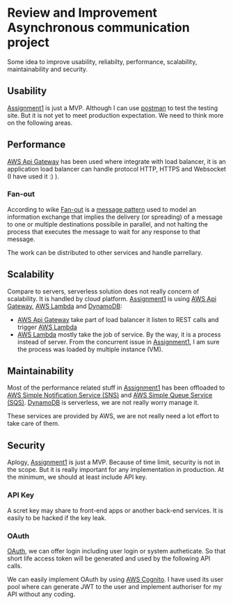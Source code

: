 # Review and Improvement Asynchronous communication project

Some idea to improve usability, reliabilty, performance, scalability, maintainability and security.

## Usability

[Assignment1] is just a MVP. Although I can use [postman](https://www.postman.com/) to test the testing site. But it is not yet to meet production expectation. We need to think more on the following areas.

## Performance

[AWS Api Gateway](https://aws.amazon.com/api-gateway/) has been used where integrate with load balancer, it is an application load balancer can handle protocol HTTP, HTTPS and Websocket (I have used it :) ).

### Fan-out

According to wike [Fan-out](https://en.wikipedia.org/wiki/Fan-out_(software)) is a [message pattern](https://en.wikipedia.org/wiki/Messaging_pattern) used to model an information exchange that implies the delivery (or spreading) of a message to one or multiple destinations possibile in parallel, and not halting the process that executes the message to wait for any response to that message.

The work can be distributed to other services and handle parrellary.

## Scalability

Compare to servers, serverless solution does not really concern of scalability. It is handled by cloud platform. [Assignment1] is using [AWS Api Gateway], [AWS Lambda] and [DynamoDB]:

 - [AWS Api Gateway] take part of load balancer it listen to REST calls and trigger [AWS Lambda]
 - [AWS Lambda] mostly take the job of service. By the way, it is a process instead of server. From the concurrent issue in [Assignment1], I am sure the process was loaded by multiple instance (VM).

## Maintainability

Most of the performance related stuff in [Assignment1] has been offloaded to [AWS Simple Notification Service (SNS)] and [AWS Simple Queue Service (SQS)]. [DynamoDB] is serverless, we are not really worry manage it. 

These services are provided by AWS, we are not really need a lot effort to take care of them.

## Security

Aplogy, [Assignment1] is just a MVP. Because of time limit, security is not in the scope. But it is really important for any implementation in production. At the minimum, we should at least include API key.

### API Key

A scret key may share to front-end apps or another back-end services. It is easily to be hacked if the key leak.

### OAuth

[OAuth](https://en.wikipedia.org/wiki/OAuth), we can offer login including user login or system autheticate. So that short life access token will be generated and used by the following API calls.

We can easily implement OAuth by using [AWS Cognito](https://aws.amazon.com/cognito/). I have used its user pool where can generate JWT to the user and implement authoriser for my API without any coding.

[AWS Api Gateway]: https://aws.amazon.com/api-gateway/
[AWS Lambda]: https://aws.amazon.com/lambda/
[DynamoDB]: https://aws.amazon.com/dynamodb
[AWS Simple Notification Service (SNS)]: https://aws.amazon.com/sns/ 
[AWS Simple Queue Service (SQS)]: https://aws.amazon.com/sqs/

[Assignment1]: ../assignment1/
